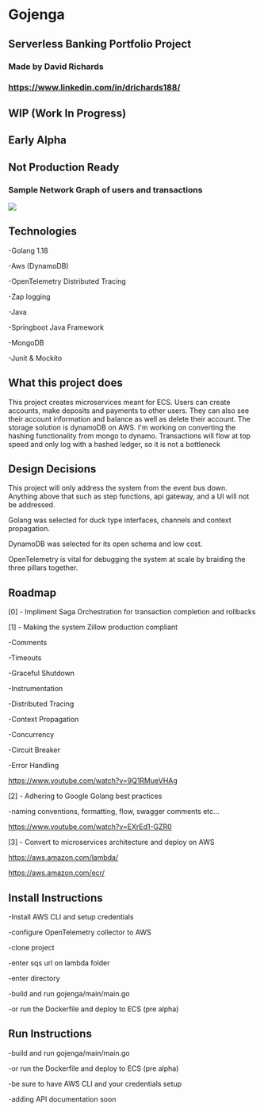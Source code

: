 # Gojenga
## Serverless Banking Portfolio Project

### Made by David Richards
### https://www.linkedin.com/in/drichards188/

## **WIP (Work In Progress)**

## **Early Alpha**

## **Not Production Ready**

### Sample Network Graph of users and transactions

![](/home/drich/gojenga/docs/sampleGojengaGraph)

## Technologies
-Golang 1.18

-Aws (DynamoDB)

-OpenTelemetry Distributed Tracing

-Zap logging

-Java

-Springboot Java Framework

-MongoDB

-Junit & Mockito

## **What this project does**<br>
This project creates microservices meant for ECS. Users can create accounts, make deposits and payments to
other users. They can also see their account information and balance as well as delete their account. The storage solution 
is dynamoDB on AWS. I'm working on converting the hashing functionality from mongo to dynamo. Transactions will flow 
at top speed and only log with a hashed ledger, so it is not a bottleneck

## **Design Decisions**<br>
This project will only address the system from the event bus down. Anything above that such as step functions, api gateway, and a UI will not be addressed.

Golang was selected for duck type interfaces, channels and context propagation.

DynamoDB was selected for its open schema and low cost.

OpenTelemetry is vital for debugging the system at scale by braiding the three pillars together.

## **Roadmap**<br>
[0] - Impliment Saga Orchestration for transaction completion and rollbacks

[1] - Making the system Zillow production compliant

-Comments

-Timeouts

-Graceful Shutdown

-Instrumentation

-Distributed Tracing

-Context Propagation

-Concurrency

-Circuit Breaker

-Error Handling

https://www.youtube.com/watch?v=9Q1RMueVHAg

[2] - Adhering to Google Golang best practices

-naming conventions, formatting, flow, swagger comments etc...

https://www.youtube.com/watch?v=EXrEd1-GZR0

[3] - Convert to microservices architecture and deploy on AWS

https://aws.amazon.com/lambda/

https://aws.amazon.com/ecr/

## **Install Instructions**<br>
-Install AWS CLI and setup credentials

-configure OpenTelemetry collector to AWS

-clone project

-enter sqs url on lambda folder

-enter directory

-build and run gojenga/main/main.go

-or run the Dockerfile and deploy to ECS (pre alpha)

## **Run Instructions**<br>

-build and run gojenga/main/main.go

-or run the Dockerfile and deploy to ECS (pre alpha)

-be sure to have AWS CLI and your credentials setup

-adding API documentation soon
